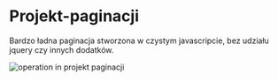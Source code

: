 # Projekt-paginacji
Bardzo ładna paginacja stworzona w czystym javascripcie, bez udziału jquery czy innych dodatków.

<img src="https://i.imgur.com/rSye3of.gif" alt="operation in projekt paginacji">
